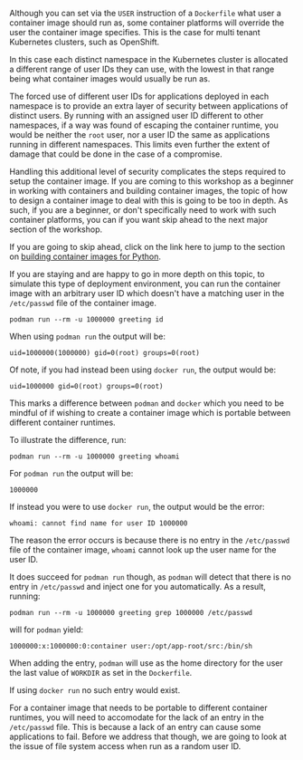 Although you can set via the `USER` instruction of a `Dockerfile` what user a container image should run as, some container platforms will override the user the container image specifies. This is the case for multi tenant Kubernetes clusters, such as OpenShift.

In this case each distinct namespace in the Kubernetes cluster is allocated a different range of user IDs they can use, with the lowest in that range being what container images would usually be run as.

The forced use of different user IDs for applications deployed in each namespace is to provide an extra layer of security between applications of distinct users. By running with an assigned user ID different to other namespaces, if a way was found of escaping the container runtime, you would be neither the `root` user, nor a user ID the same as applications running in different namespaces. This limits even further the extent of damage that could be done in the case of a compromise.

Handling this additional level of security complicates the steps required to setup the container image. If you are coming to this workshop as a beginner in working with containers and building container images, the topic of how to design a container image to deal with this is going to be too in depth. As such, if you are a beginner, or don't specifically need to work with such container platforms, you can if you want skip ahead to the next major section of the workshop.

If you are going to skip ahead, click on the link here to jump to the section on [building container images for Python](../python-server/01-basic-application).

If you are staying and are happy to go in more depth on this topic, to simulate this type of deployment environment, you can run the container image with an arbitrary user ID which doesn't have a matching user in the `/etc/passwd` file of the container image.

```execute
podman run --rm -u 1000000 greeting id
```

When using `podman run` the output will be:

```
uid=1000000(1000000) gid=0(root) groups=0(root)
```

Of note, if you had instead been using `docker run`, the output would be:

```
uid=1000000 gid=0(root) groups=0(root)
```

This marks a difference between `podman` and `docker` which you need to be mindful of if wishing to create a container image which is portable between different container runtimes.

To illustrate the difference, run:

```execute
podman run --rm -u 1000000 greeting whoami
```

For `podman run` the output will be:

```
1000000
```

If instead you were to use `docker run`, the output would be the error:

```
whoami: cannot find name for user ID 1000000
```

The reason the error occurs is because there is no entry in the `/etc/passwd` file of the container image, `whoami` cannot look up the user name for the user ID.

It does succeed for `podman run` though, as `podman` will detect that there is no entry in `/etc/passwd` and inject one for you automatically. As a result, running:

```execute
podman run --rm -u 1000000 greeting grep 1000000 /etc/passwd
```

will for `podman` yield:

```
1000000:x:1000000:0:container user:/opt/app-root/src:/bin/sh
```

When adding the entry, `podman` will use as the home directory for the user the last value of `WORKDIR` as set in the `Dockerfile`.

If using `docker run` no such entry would exist.

For a container image that needs to be portable to different container runtimes, you will need to accomodate for the lack of an entry in the `/etc/passwd` file. This is because a lack of an entry can cause some applications to fail. Before we address that though, we are going to look at the issue of file system access when run as a random user ID.
